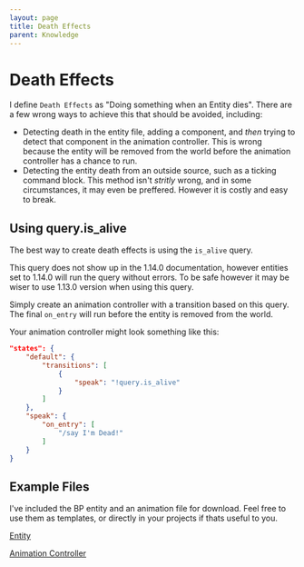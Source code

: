 ```yaml
---
layout: page
title: Death Effects
parent: Knowledge
---
```


# Death Effects

I define `Death Effects` as "Doing something when an Entity dies". There are a few wrong ways to achieve this that should be avoided, including:
 - Detecting death in the entity file, adding a component, and *then* trying to detect that component in the animation controller. This is wrong because the entity will be removed from the world before the animation controller has a chance to run.  
 - Detecting the entity death from an outside source, such as a ticking command block. This method isn't *stritly* wrong, and in some circumstances, it may even be preffered. However it is costly and easy to break.

## Using query.is_alive

The best way to create death effects is using the `is_alive` query.

This query does not show up in the 1.14.0 documentation, however entities set to 1.14.0 will run the query without errors. To be safe however it may be wiser to use 1.13.0 version when using this query.

Simply create an animation controller with a transition based on this query. The final `on_entry` will run before the entity is removed from the world.

Your animation controller might look something like this:
```JSON
"states": {
    "default": {
        "transitions": [
            {
                "speak": "!query.is_alive"
            }
        ]
    },
    "speak": {
        "on_entry": [
            "/say I'm Dead!"
        ]
    }
}
```

## Example Files

I've included the BP entity and an animation file for download. Feel free to use them as templates, or directly in your projects if thats useful to you.

[Entity](../../../_site/docs/knowledge/death_effects/death_effects_entity.json)

[Animation Controller](../../../_site/docs/knowledge/death_effects/death_effects_animation_controller.json)

